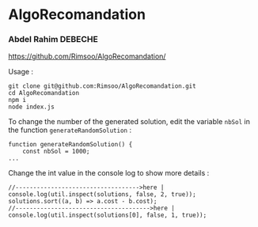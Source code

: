 # AlgoRecomandation
### Abdel Rahim DEBECHE
https://github.com/Rimsoo/AlgoRecomandation/

Usage :  
```  
git clone git@github.com:Rimsoo/AlgoRecomandation.git  
cd AlgoRecomandation  
npm i  
node index.js  
```  

To change the number of the generated solution, edit the variable `nbSol` in the function `generateRandomSolution` :  

```
function generateRandomSolution() {
	const nbSol = 1000;
...
```
Change the int value in the console log to show more details :  
``` 
//----------------------------------->here |
console.log(util.inspect(solutions, false, 2, true));
solutions.sort((a, b) => a.cost - b.cost);
//-------------------------------------->here |
console.log(util.inspect(solutions[0], false, 1, true));
